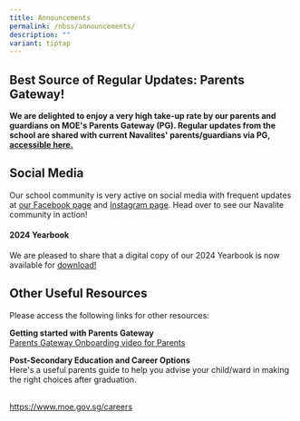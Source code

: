 ```yaml
---
title: Announcements
permalink: /nbss/announcements/
description: ""
variant: tiptap
---
```

<h2>Best Source of Regular Updates: Parents Gateway!</h2>
<p><strong>We are delighted to enjoy a very high take-up rate by our parents and guardians on MOE's Parents Gateway (PG). Regular updates from the school are shared with current Navalites' parents/guardians via PG, <a href="https://pg.moe.edu.sg/" rel="noopener noreferrer nofollow" target="_blank">accessible here.</a></strong>
</p>
<h2>Social Media</h2>
<p>Our school community is very active on social media with frequent updates
at <a href="https://www.facebook.com/navalbasesec" rel="noopener noreferrer nofollow" target="_blank">our Facebook page</a> and
<a href="https://www.instagram.com/navalbasesec/" rel="noopener noreferrer nofollow" target="_blank">Instagram page</a>. Head over to see our Navalite community in action!</p>
<h4>2024 Yearbook</h4>
<p>We are pleased to share that a digital copy of our 2024 Yearbook is now
available for <a href="https://drive.google.com/file/d/1APydRvz9v-560crCEcR_gkzlBOcXCiDt/view?usp=drive_link" rel="noopener nofollow" target="_blank">download!</a>
</p>
<h2>Other Useful Resources</h2>
<p>Please access the following links for other resources:</p>
<p></p>
<p><strong>Getting started with Parents Gateway<br></strong><a href="https://www.youtube.com/embed/tW9jwyuovOo" rel="noopener" target="_blank">Parents Gateway Onboarding video for Parents</a>
</p>
<p><strong>Post-Secondary Education and Career Options<br></strong>Here's
a useful parents guide to help you advise your child/ward in making the
right choices after graduation.</p>
<p>
<br><a href="https://www.moe.gov.sg/careers" rel="noopener nofollow" target="_blank">https://www.moe.gov.sg/careers</a>
</p>